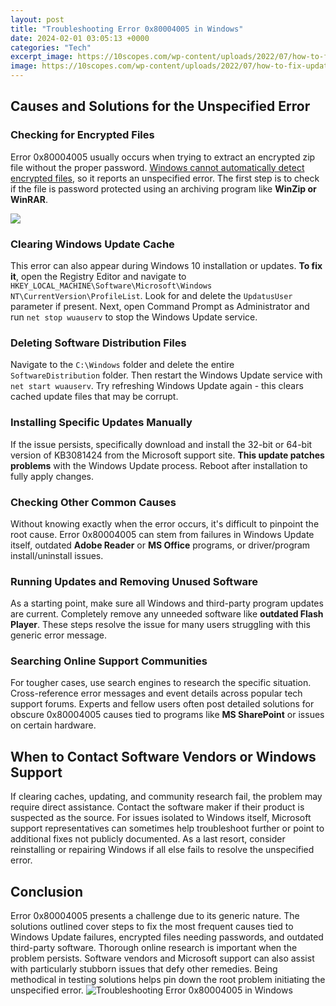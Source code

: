 ```yaml
---
layout: post
title: "Troubleshooting Error 0x80004005 in Windows"
date: 2024-02-01 03:05:13 +0000
categories: "Tech"
excerpt_image: https://10scopes.com/wp-content/uploads/2022/07/how-to-fix-update-error-code-0x80004005-in-windows-11.jpg
image: https://10scopes.com/wp-content/uploads/2022/07/how-to-fix-update-error-code-0x80004005-in-windows-11.jpg
---
```


## Causes and Solutions for the Unspecified Error 
### Checking for Encrypted Files
Error 0x80004005 usually occurs when trying to extract an encrypted zip file without the proper password. [Windows cannot automatically detect encrypted files](https://store.fi.io.vn/womens-papillon-i-may-not-be-rich-and-famous-but-im-a-dog-mom-3), so it reports an unspecified error. The first step is to check if the file is password protected using an archiving program like **WinZip or WinRAR**.

![](https://texhup.com/wp-content/uploads/2023/05/0x80004oo5-error-windows-10-1536x864.jpg)
### Clearing Windows Update Cache
This error can also appear during Windows 10 installation or updates. **To fix it**, open the Registry Editor and navigate to `HKEY_LOCAL_MACHINE\Software\Microsoft\Windows NT\CurrentVersion\ProfileList`. Look for and delete the `UpdatusUser` parameter if present. Next, open Command Prompt as Administrator and run `net stop wuauserv` to stop the Windows Update service. 
### Deleting Software Distribution Files
Navigate to the `C:\Windows` folder and delete the entire `SoftwareDistribution` folder. Then restart the Windows Update service with `net start wuauserv`. Try refreshing Windows Update again - this clears cached update files that may be corrupt.
### Installing Specific Updates Manually 
If the issue persists, specifically download and install the 32-bit or 64-bit version of KB3081424 from the Microsoft support site. **This update patches problems** with the Windows Update process. Reboot after installation to fully apply changes.
### Checking Other Common Causes
Without knowing exactly when the error occurs, it's difficult to pinpoint the root cause. Error 0x80004005 can stem from failures in Windows Update itself, outdated **Adobe Reader** or **MS Office** programs, or driver/program install/uninstall issues. 
### Running Updates and Removing Unused Software
As a starting point, make sure all Windows and third-party program updates are current. Completely remove any unneeded software like **outdated Flash Player**. These steps resolve the issue for many users struggling with this generic error message.
### Searching Online Support Communities
For tougher cases, use search engines to research the specific situation. Cross-reference error messages and event details across popular tech support forums. Experts and fellow users often post detailed solutions for obscure 0x80004005 causes tied to programs like **MS SharePoint** or issues on certain hardware.
## When to Contact Software Vendors or Windows Support 
If clearing caches, updating, and community research fail, the problem may require direct assistance. Contact the software maker if their product is suspected as the source. For issues isolated to Windows itself, Microsoft support representatives can sometimes help troubleshoot further or point to additional fixes not publicly documented. As a last resort, consider reinstalling or repairing Windows if all else fails to resolve the unspecified error.
## Conclusion
Error 0x80004005 presents a challenge due to its generic nature. The solutions outlined cover steps to fix the most frequent causes tied to Windows Update failures, encrypted files needing passwords, and outdated third-party software. Thorough online research is important when the problem persists. Software vendors and Microsoft support can also assist with particularly stubborn issues that defy other remedies. Being methodical in testing solutions helps pin down the root problem initiating the unspecified error.
![Troubleshooting Error 0x80004005 in Windows](https://10scopes.com/wp-content/uploads/2022/07/how-to-fix-update-error-code-0x80004005-in-windows-11.jpg)